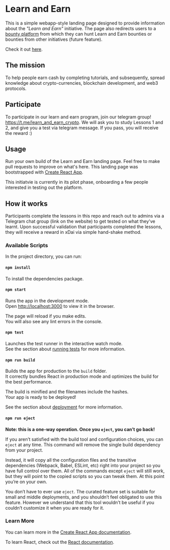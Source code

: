 # Learn and Earn

This is a simple webapp-style landing page designed to provide information about the _"Learn and Earn"_ initiative. The page also redirects users to a [bounty platform](https://bdu.dev/) from which they can hunt Learn and Earn bounties or bounties from other initiatives (future feature).

Check it out [here](https://earn-2-learn.netlify.app/).

## The mission 

To help people earn cash by completing tutorials, and subsequently, spread knowledge about crypto-currencies, blockchain development, and web3 protocols.


## Participate

To participate in our learn and earn program, join our telegram group!  https://t.me/learn_and_earn_crypto. We will ask you to study Lessons 1 and 2, and give you a test via telegram message. If you pass, you will receive the reward :)

## Usage

Run your own build of the Learn and Earn landing page. Feel free to make pull requests to improve on what's here. This landing page was bootstrapped with [Create React App](https://github.com/facebook/create-react-app).

This initiatvie is currently in its pilot phase, onboarding a few people interested in testing out the platform. 

## How it works

Participants complete the lessons in this repo and reach out to admins via a Telegram chat group (link on the website) to get tested on what they've learnt. Upon successful validation that participants completed the lessons, they will receive a reward in xDai via simple hand-shake method.

### Available Scripts

In the project directory, you can run:

#### `npm install`
To install the dependencies package.

#### `npm start`

Runs the app in the development mode.<br>
Open [http://localhost:3000](http://localhost:3000) to view it in the browser.

The page will reload if you make edits.<br>
You will also see any lint errors in the console.

#### `npm test`

Launches the test runner in the interactive watch mode.<br>
See the section about [running tests](https://facebook.github.io/create-react-app/docs/running-tests) for more information.

#### `npm run build`

Builds the app for production to the `build` folder.<br>
It correctly bundles React in production mode and optimizes the build for the best performance.

The build is minified and the filenames include the hashes.<br>
Your app is ready to be deployed!

See the section about [deployment](https://facebook.github.io/create-react-app/docs/deployment) for more information.

#### `npm run eject`

**Note: this is a one-way operation. Once you `eject`, you can’t go back!**

If you aren’t satisfied with the build tool and configuration choices, you can `eject` at any time. This command will remove the single build dependency from your project.

Instead, it will copy all the configuration files and the transitive dependencies (Webpack, Babel, ESLint, etc) right into your project so you have full control over them. All of the commands except `eject` will still work, but they will point to the copied scripts so you can tweak them. At this point you’re on your own.

You don’t have to ever use `eject`. The curated feature set is suitable for small and middle deployments, and you shouldn’t feel obligated to use this feature. However we understand that this tool wouldn’t be useful if you couldn’t customize it when you are ready for it.

### Learn More

You can learn more in the [Create React App documentation](https://facebook.github.io/create-react-app/docs/getting-started).

To learn React, check out the [React documentation](https://reactjs.org/).

